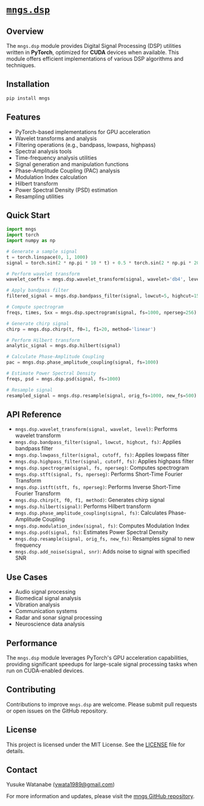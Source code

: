 # [`mngs.dsp`](https://github.com/ywatanabe1989/mngs/tree/main/src/mngs/dsp/)

## Overview
The `mngs.dsp` module provides Digital Signal Processing (DSP) utilities written in **PyTorch**, optimized for **CUDA** devices when available. This module offers efficient implementations of various DSP algorithms and techniques.

## Installation
```bash
pip install mngs
```

## Features
- PyTorch-based implementations for GPU acceleration
- Wavelet transforms and analysis
- Filtering operations (e.g., bandpass, lowpass, highpass)
- Spectral analysis tools
- Time-frequency analysis utilities
- Signal generation and manipulation functions
- Phase-Amplitude Coupling (PAC) analysis
- Modulation Index calculation
- Hilbert transform
- Power Spectral Density (PSD) estimation
- Resampling utilities

## Quick Start
```python
import mngs
import torch
import numpy as np

# Generate a sample signal
t = torch.linspace(0, 1, 1000)
signal = torch.sin(2 * np.pi * 10 * t) + 0.5 * torch.sin(2 * np.pi * 20 * t)

# Perform wavelet transform
wavelet_coeffs = mngs.dsp.wavelet_transform(signal, wavelet='db4', level=5)

# Apply bandpass filter
filtered_signal = mngs.dsp.bandpass_filter(signal, lowcut=5, highcut=15, fs=1000)

# Compute spectrogram
freqs, times, Sxx = mngs.dsp.spectrogram(signal, fs=1000, nperseg=256)

# Generate chirp signal
chirp = mngs.dsp.chirp(t, f0=1, f1=20, method='linear')

# Perform Hilbert transform
analytic_signal = mngs.dsp.hilbert(signal)

# Calculate Phase-Amplitude Coupling
pac = mngs.dsp.phase_amplitude_coupling(signal, fs=1000)

# Estimate Power Spectral Density
freqs, psd = mngs.dsp.psd(signal, fs=1000)

# Resample signal
resampled_signal = mngs.dsp.resample(signal, orig_fs=1000, new_fs=500)
```

## API Reference
- `mngs.dsp.wavelet_transform(signal, wavelet, level)`: Performs wavelet transform
- `mngs.dsp.bandpass_filter(signal, lowcut, highcut, fs)`: Applies bandpass filter
- `mngs.dsp.lowpass_filter(signal, cutoff, fs)`: Applies lowpass filter
- `mngs.dsp.highpass_filter(signal, cutoff, fs)`: Applies highpass filter
- `mngs.dsp.spectrogram(signal, fs, nperseg)`: Computes spectrogram
- `mngs.dsp.stft(signal, fs, nperseg)`: Performs Short-Time Fourier Transform
- `mngs.dsp.istft(stft, fs, nperseg)`: Performs Inverse Short-Time Fourier Transform
- `mngs.dsp.chirp(t, f0, f1, method)`: Generates chirp signal
- `mngs.dsp.hilbert(signal)`: Performs Hilbert transform
- `mngs.dsp.phase_amplitude_coupling(signal, fs)`: Calculates Phase-Amplitude Coupling
- `mngs.dsp.modulation_index(signal, fs)`: Computes Modulation Index
- `mngs.dsp.psd(signal, fs)`: Estimates Power Spectral Density
- `mngs.dsp.resample(signal, orig_fs, new_fs)`: Resamples signal to new frequency
- `mngs.dsp.add_noise(signal, snr)`: Adds noise to signal with specified SNR

## Use Cases
- Audio signal processing
- Biomedical signal analysis
- Vibration analysis
- Communication systems
- Radar and sonar signal processing
- Neuroscience data analysis

## Performance
The `mngs.dsp` module leverages PyTorch's GPU acceleration capabilities, providing significant speedups for large-scale signal processing tasks when run on CUDA-enabled devices.

## Contributing
Contributions to improve `mngs.dsp` are welcome. Please submit pull requests or open issues on the GitHub repository.

## License
This project is licensed under the MIT License. See the [LICENSE](LICENSE) file for details.

## Contact
Yusuke Watanabe (ywata1989@gmail.com)

For more information and updates, please visit the [mngs GitHub repository](https://github.com/ywatanabe1989/mngs).


